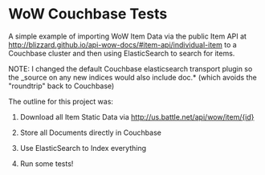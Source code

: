 # WoW Couchbase Tests

A simple example of importing WoW Item Data via the public Item API at http://blizzard.github.io/api-wow-docs/#item-api/individual-item to a Couchbase cluster and then using ElasticSearch to search for items.  

NOTE: I changed the default Couchbase elasticsearch transport plugin so the _source on any new indices would also include doc.* (which avoids the "roundtrip" back to Couchbase)

The outline for this project was:

1) Download all Item Static Data via
http://us.battle.net/api/wow/item/{id}

2) Store all Documents directly in Couchbase

3) Use ElasticSearch to Index everything

4) Run some tests!